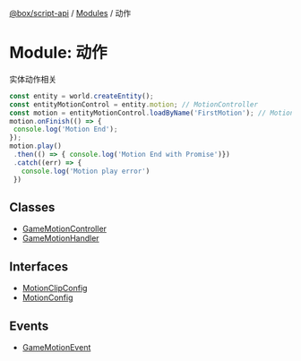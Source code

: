 [@box/script-api](../README.md) / [Modules](../modules.md) / 动作

# Module: 动作

实体动作相关

```js
const entity = world.createEntity();
const entityMotionControl = entity.motion; // MotionController
const motion = entityMotionControl.loadByName('FirstMotion'); // MotionHandler
motion.onFinish(() => {
 console.log('Motion End');
});
motion.play()
 .then(() => { console.log('Motion End with Promise')})
 .catch((err) => {
   console.log('Motion play error')
 })
```

## Classes

- [GameMotionController](../classes/-1.GameMotionController.md)
- [GameMotionHandler](../classes/-1.GameMotionHandler.md)

## Interfaces

- [MotionClipConfig](../interfaces/-1.MotionClipConfig.md)
- [MotionConfig](../interfaces/-1.MotionConfig.md)

## Events

- [GameMotionEvent](../interfaces/-1.GameMotionEvent.md)
